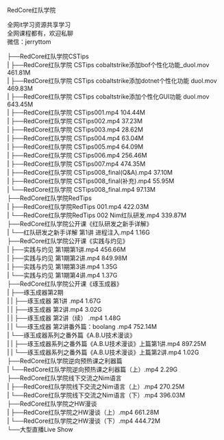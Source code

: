 RedCore红队学院

全网it学习资源共享学习<br>全网课程都有，欢迎私聊<br>微信：jerryttom<br>

├──RedCore红队学院CSTips<br> | ├──RedCore红队学院 CSTips cobaltstrike添加bof个性化功能_duol.mov 461.81M<br> | ├──RedCore红队学院 CSTips cobaltstrike添加dotnet个性化功能 duol.mov 469.83M<br> | ├──RedCore红队学院 CSTips cobaltstrike添加个性化GUI功能 duol.mov 643.45M<br> | ├──RedCore红队学院 CSTips001.mp4 104.44M<br> | ├──RedCore红队学院 CSTips002.mp4 37.23M<br> | ├──RedCore红队学院 CSTips003.mp4 28.62M<br> | ├──RedCore红队学院 CSTips004.mp4 63.04M<br> | ├──RedCore红队学院 CSTips005.mp4 64.09M<br> | ├──RedCore红队学院 CSTips006.mp4 256.46M<br> | ├──RedCore红队学院 CSTips007.mp4 474.35M<br> | ├──RedCore红队学院 CSTips008_final(Q&amp;A).mp4 37.10M<br> | ├──RedCore红队学院 CSTips008_final(补充).mp4 55.95M<br> | └──RedCore红队学院 CSTips008_final.mp4 97.13M<br> ├──RedCore红队学院RedTips<br> | ├──RedCore红队学院RedTips 001.mp4 422.03M<br> | └──RedCore红队学院RedTips 002 Nim红队研发.mp4 339.87M<br> ├──RedCore红队学院公开课《红队研发之新手详解》<br> | └──红队研发之新手详解 第1讲 进程注入.mp4 1.16G<br> ├──RedCore红队学院公开课《实践与灼见》<br> | ├──实践与灼见 第1期第1讲.mp4 456.66M<br> | ├──实践与灼见 第1期第2讲.mp4 849.98M<br> | ├──实践与灼见 第1期第3讲.mp4 1.35G<br> | └──实践与灼见 第1期第4讲.mp4 1.37G<br> ├──RedCore红队学院公开课《琢玉成器》<br> | ├──琢玉成器第2期<br> | | ├──琢玉成器 第1讲 .mp4 1.67G<br> | | ├──琢玉成器 第2讲.mp4 3.02G<br> | | ├──琢玉成器 第2讲（续） .mp4 1.48G<br> | | └──琢玉成器 第2讲番外篇：boolang .mp4 752.14M<br> | └──琢玉成器系列之番外篇《A.B.U技术漫谈》<br> | | ├──琢玉成器系列之番外篇《A.B.U技术漫谈》上篇第1讲.mp4 897.25M<br> | | └──琢玉成器系列之番外篇《A.B.U技术漫谈》上篇第2讲.mp4 1.02G<br> ├──RedCore红队学院逆向预热课之利器篇<br> | └──RedCore红队学院逆向预热课之利器篇（上）.mp4 2.29G<br> ├──RedCore红队学院线下交流之Nim语言<br> | ├──RedCore红队学院线下交流之Nim语言（上）.mp4 270.25M<br> | └──RedCore红队学院线下交流之Nim语言（下）.mp4 396.03M<br> ├──RedCore红队学院之HW漫谈<br> | ├──RedCore红队学院之HW漫谈（上）.mp4 661.28M<br> | └──RedCore红队学院之HW漫谈（下）.mp4 444.72M<br> └──大型直播Live Show